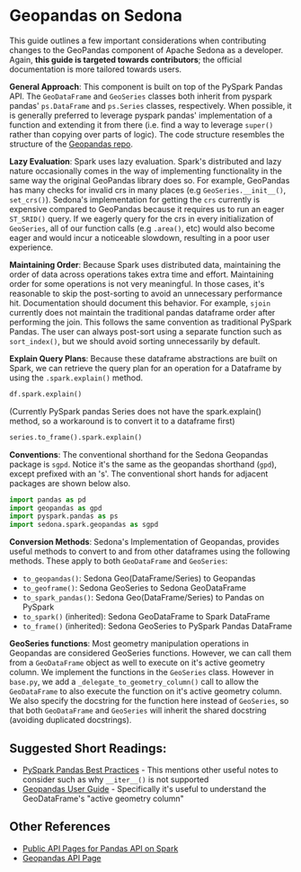 <!--
 Licensed to the Apache Software Foundation (ASF) under one
 or more contributor license agreements.  See the NOTICE file
 distributed with this work for additional information
 regarding copyright ownership.  The ASF licenses this file
 to you under the Apache License, Version 2.0 (the
 "License"); you may not use this file except in compliance
 with the License.  You may obtain a copy of the License at

   http://www.apache.org/licenses/LICENSE-2.0

 Unless required by applicable law or agreed to in writing,
 software distributed under the License is distributed on an
 "AS IS" BASIS, WITHOUT WARRANTIES OR CONDITIONS OF ANY
 KIND, either express or implied.  See the License for the
 specific language governing permissions and limitations
 under the License.
 -->

# Geopandas on Sedona

This guide outlines a few important considerations when contributing changes to the GeoPandas component of Apache Sedona as a developer. Again, **this guide is targeted towards contributors**; the official documentation is more tailored towards users.

**General Approach**: This component is built on top of the PySpark Pandas API. The `GeoDataFrame` and `GeoSeries` classes both inherit from pyspark pandas' `ps.DataFrame` and `ps.Series` classes, respectively. When possible, it is generally preferred to leverage pyspark pandas' implementation of a function and extending it from there (i.e. find a way to leverage `super()` rather than copying over parts of logic). The code structure resembles the structure of the [Geopandas repo](https://github.com/geopandas/geopandas).

**Lazy Evaluation**: Spark uses lazy evaluation. Spark's distributed and lazy nature occasionally comes in the way of implementing functionality in the same way the original GeoPandas library does so. For example, GeoPandas has many checks for invalid crs in many places (e.g `GeoSeries.__init__()`, `set_crs()`). Sedona's implementation for getting the `crs` currently is expensive compared to GeoPandas because it requires us to run an eager `ST_SRID()` query. If we eagerly query for the crs in every initialization of `GeoSeries`, all of our function calls (e.g `.area()`, etc) would also become eager and would incur a noticeable slowdown, resulting in a poor user experience.

**Maintaining Order**: Because Spark uses distributed data, maintaining the order of data across operations takes extra time and effort. Maintaining order for some operations is not very meaningful. In those cases, it's reasonable to skip the post-sorting to avoid an unnecessary performance hit. Documentation should document this behavior. For example, `sjoin` currently does not maintain the traditional pandas dataframe order after performing the join. This follows the same convention as traditional PySpark Pandas. The user can always post-sort using a separate function such as `sort_index()`, but we should avoid sorting unnecessarily by default.

**Explain Query Plans**: Because these dataframe abstractions are built on Spark, we can retrieve the query plan for an operation for a Dataframe by using the `.spark.explain()` method.

```python
df.spark.explain()
```

(Currently PySpark pandas Series does not have the spark.explain() method, so a workaround is to convert it to a dataframe first)

```python
series.to_frame().spark.explain()
```

**Conventions**: The conventional shorthand for the Sedona Geopandas package is `sgpd`. Notice it's the same as the geopandas shorthand (`gpd`), except prefixed with an 's'. The conventional short hands for adjacent packages are shown below also.

```python
import pandas as pd
import geopandas as gpd
import pyspark.pandas as ps
import sedona.spark.geopandas as sgpd
```

**Conversion Methods**: Sedona's Implementation of Geopandas, provides useful methods to convert to and from other dataframes using the following methods. These apply to both `GeoDataFrame` and `GeoSeries`:

- `to_geopandas()`: Sedona Geo(DataFrame/Series) to Geopandas
- `to_geoframe()`: Sedona GeoSeries to Sedona GeoDataFrame
- `to_spark_pandas()`: Sedona Geo(DataFrame/Series) to Pandas on PySpark
- `to_spark()` (inherited): Sedona GeoDataFrame to Spark DataFrame
- `to_frame()` (inherited): Sedona GeoSeries to PySpark Pandas DataFrame

**GeoSeries functions**: Most geometry manipulation operations in Geopandas are considered GeoSeries functions. However, we can call them from a `GeoDataFrame` object as well to execute on it's active geometry column. We implement the functions in the `GeoSeries` class. However in `base.py`, we add a `_delegate_to_geometry_column()` call to allow the `GeoDataFrame` to also execute the function on it's active geometry column. We also specify the docstring for the function here instead of `GeoSeries`, so that both `GeoDataFrame` and `GeoSeries` will inherit the shared docstring (avoiding duplicated docstrings).

## Suggested Short Readings:

- [PySpark Pandas Best Practices](https://spark.apache.org/docs/latest/api/python/tutorial/pandas_on_spark/best_practices.html) - This mentions other useful notes to consider such as why `__iter__()` is not supported
- [Geopandas User Guide](https://geopandas.org/en/stable/docs/user_guide/data_structures.html) - Specifically it's useful to understand the GeoDataFrame's "active geometry column"

## Other References

- [Public API Pages for Pandas API on Spark](https://spark.apache.org/docs/latest/api/python/reference/pyspark.pandas/index.html)
- [Geopandas API Page](https://geopandas.org/en/stable/docs/reference.html)
